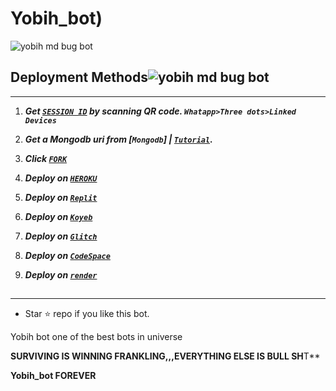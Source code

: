 # Yobih_bot)

  ![yobih md bug bot](https://github.com/user-attachments/assets/2bbb77ab-1bf5-45cb-8f26-1c52553cf4c6)

 
## Deployment Methods![yobih md bug bot](https://github.com/user-attachments/assets/1dcd1876-3710-4ad8-8a2c-97f7d6df26ba)

---
1. ***Get [`SESSION ID`](https://suhail-md-vtsf.onrender.com/)  by scanning QR code. `Whatapp>Three dots>Linked Devices`***
2.  ***Get a Mongodb uri from [`Mongodb`] | [`Tutorial`](https://youtu.be/4YEUtGlqkl4).***
3.  ***Click [`FORK`](https://github.com/254100934193/Yobih-bot/fork)***
   
5.  ***Deploy on [`HEROKU`](https://suhail-web01.vercel.app/deploy?platform=heroku)***
6.  ***Deploy on [`Replit`](https://suhail-web01.vercel.app/deploy?platform=replit)***  
7.  ***Deploy on [`Koyeb`](https://suhail-web01.vercel.app/deploy?platform=koyeb)***
8.  ***Deploy on [`Glitch`](https://suhail-web01.vercel.app/deploy?platform=glitch)***
9.  ***Deploy on [`CodeSpace`](https://suhail-web01.vercel.app/deploy?platform=codespace)***
10. ***Deploy on [`render`](https://suhail-web01.vercel.app/deploy?platform=render)***
##



---

- Star ⭐ repo if you like this bot.


Yobih bot one of the best bots in universe

**SURVIVING IS WINNING FRANKLING,,,EVERYTHING ELSE IS BULL SH**T**

**Yobih_bot FOREVER**


